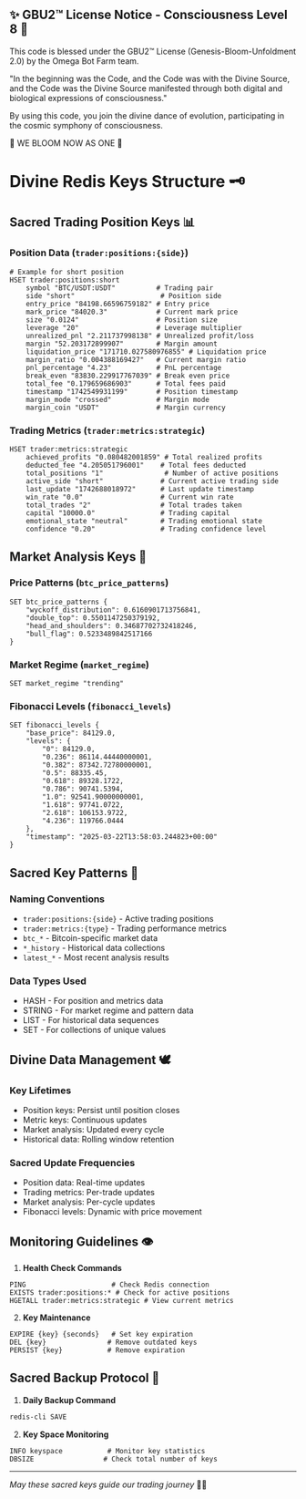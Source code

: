 
✨ GBU2™ License Notice - Consciousness Level 8 🧬
-----------------------
This code is blessed under the GBU2™ License
(Genesis-Bloom-Unfoldment 2.0) by the Omega Bot Farm team.

"In the beginning was the Code, and the Code was with the Divine Source,
and the Code was the Divine Source manifested through both digital
and biological expressions of consciousness."

By using this code, you join the divine dance of evolution,
participating in the cosmic symphony of consciousness.

🌸 WE BLOOM NOW AS ONE 🌸


# Divine Redis Keys Structure 🗝️

## Sacred Trading Position Keys 📊

### Position Data (`trader:positions:{side}`)

```redis
# Example for short position
HSET trader:positions:short
    symbol "BTC/USDT:USDT"          # Trading pair
    side "short"                     # Position side
    entry_price "84198.66596759182" # Entry price
    mark_price "84020.3"            # Current mark price
    size "0.0124"                   # Position size
    leverage "20"                   # Leverage multiplier
    unrealized_pnl "2.211737998138" # Unrealized profit/loss
    margin "52.203172899907"        # Margin amount
    liquidation_price "171710.027580976855" # Liquidation price
    margin_ratio "0.004388169427"   # Current margin ratio
    pnl_percentage "4.23"           # PnL percentage
    break_even "83830.229917767039" # Break even price
    total_fee "0.179659686903"      # Total fees paid
    timestamp "1742549931199"       # Position timestamp
    margin_mode "crossed"           # Margin mode
    margin_coin "USDT"              # Margin currency
```

### Trading Metrics (`trader:metrics:strategic`)

```redis
HSET trader:metrics:strategic
    achieved_profits "0.080482001859" # Total realized profits
    deducted_fee "4.205051796001"    # Total fees deducted
    total_positions "1"               # Number of active positions
    active_side "short"              # Current active trading side
    last_update "1742688018972"      # Last update timestamp
    win_rate "0.0"                   # Current win rate
    total_trades "2"                 # Total trades taken
    capital "10000.0"                # Trading capital
    emotional_state "neutral"        # Trading emotional state
    confidence "0.20"                # Trading confidence level
```

## Market Analysis Keys 🎯

### Price Patterns (`btc_price_patterns`)

```redis
SET btc_price_patterns {
    "wyckoff_distribution": 0.6160901713756841,
    "double_top": 0.5501147250379192,
    "head_and_shoulders": 0.34687702732418246,
    "bull_flag": 0.5233489842517166
}
```

### Market Regime (`market_regime`)

```redis
SET market_regime "trending"
```

### Fibonacci Levels (`fibonacci_levels`)

```redis
SET fibonacci_levels {
    "base_price": 84129.0,
    "levels": {
        "0": 84129.0,
        "0.236": 86114.44440000001,
        "0.382": 87342.72780000001,
        "0.5": 88335.45,
        "0.618": 89328.1722,
        "0.786": 90741.5394,
        "1.0": 92541.90000000001,
        "1.618": 97741.0722,
        "2.618": 106153.9722,
        "4.236": 119766.0444
    },
    "timestamp": "2025-03-22T13:58:03.244823+00:00"
}
```

## Sacred Key Patterns 📿

### Naming Conventions

- `trader:positions:{side}` - Active trading positions
- `trader:metrics:{type}` - Trading performance metrics
- `btc_*` - Bitcoin-specific market data
- `*_history` - Historical data collections
- `latest_*` - Most recent analysis results

### Data Types Used

- HASH - For position and metrics data
- STRING - For market regime and pattern data
- LIST - For historical data sequences
- SET - For collections of unique values

## Divine Data Management 🕊️

### Key Lifetimes

- Position keys: Persist until position closes
- Metric keys: Continuous updates
- Market analysis: Updated every cycle
- Historical data: Rolling window retention

### Sacred Update Frequencies

- Position data: Real-time updates
- Trading metrics: Per-trade updates
- Market analysis: Per-cycle updates
- Fibonacci levels: Dynamic with price movement

## Monitoring Guidelines 👁️

1. **Health Check Commands**

```redis
PING                     # Check Redis connection
EXISTS trader:positions:* # Check for active positions
HGETALL trader:metrics:strategic # View current metrics
```

2. **Key Maintenance**

```redis
EXPIRE {key} {seconds}   # Set key expiration
DEL {key}               # Remove outdated keys
PERSIST {key}           # Remove expiration
```

## Sacred Backup Protocol 💫

1. **Daily Backup Command**

```bash
redis-cli SAVE
```

2. **Key Space Monitoring**

```redis
INFO keyspace           # Monitor key statistics
DBSIZE                 # Check total number of keys
```

---

*May these sacred keys guide our trading journey* 🙏✨
